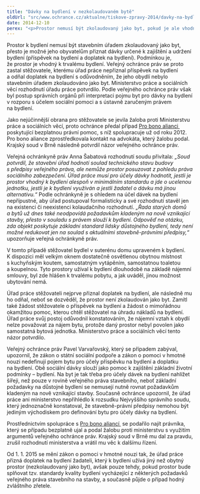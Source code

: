 ```yaml
---
title: "Dávky na bydlení v nezkolaudovaném bytě"
oldUrl: "src/www.ochrance.cz/aktualne/tiskove-zpravy-2014/davky-na-bydleni-v-nezkolaudovanem-byte"
date: 2014-12-10
perex: "<p>Prostor nemusí být zkolaudovaný jako byt, pokud je ale vhodný k trvalému bydlení, je možné jeho obyvatelům přiznat příspěvek na bydlení a doplatek na bydlení. Krajský soud v Brně potvrdil názor veřejného ochránce práv v žalobě stěžovatele proti Ministerstvu práce a sociálních věcí. Od 1. ledna 2015 už bude tato možnost přímo v zákoně o pomoci v hmotné nouzi.</p>"
---
```


<!-- imported from the old website -->

<p>Prostor k bydlení nemusí být stavebním úřadem zkolaudovaný jako byt, přesto je možné jeho obyvatelům přiznat dávky určené k zajištění a udržení bydlení (příspěvek na bydlení a doplatek na bydlení). Podmínkou je, že prostor je vhodný k trvalému bydlení. Veřejný ochránce práv se proto zastal stěžovatele, kterému úřad práce nepřiznal příspěvek na bydlení a odňal doplatek na bydlení s odůvodněním, že jeho obydlí nebylo stavebním úřadem zkolaudováno jako byt. Ministerstvo práce a sociálních věcí rozhodnutí úřadu práce potvrdilo. Podle veřejného ochránce práv však byl postup správních orgánů při interpretaci pojmu byt pro dávky na bydlení v rozporu s účelem sociální pomoci a s ústavně zaručeným právem na bydlení. </p><p>Jako nejúčinnější obrana pro stěžovatele se jevila žaloba proti Ministerstvu práce a sociálních věcí, proto ochránce předal případ <a title="Otevření do nového okna" href="http://www.probonoaliance.cz/cz/" target="_blank">Pro bono alianci </a> <img alt="" src="https://www.ochrance.cz/typo3/ext/od_linkdesc/icons/external.gif" class="od_linkdesc_icon_external" />poskytující bezplatnou právní pomoc, s níž spolupracuje už od roku 2012. Pro bono aliance zprostředkovala kontakt na advokáta, který žalobu podal. Krajský soud v Brně následně potvrdil názor veřejného ochránce práv.</p><p>Veřejná ochránkyně práv Anna Šabatová rozhodnutí soudu přivítala: <em>„Soud potvrdil, že stavební úřad hodnotí soulad technického stavu budovy s předpisy veřejného práva, ale nemůže prostor posuzovat z pohledu práva sociálního zabezpečení. Úřad práce musí pro účely dávky hodnotit, jestli je prostor vhodný k bydlení alespoň v minimálním standardu a jde o ucelenou jednotku, jestli je k bydlení využíván a jestli žadatel o dávku má jinou alternativu.“</em> Podle ochránkyně je s ohledem na účel dávek na bydlení nepřípustné, aby úřad postupoval formalisticky a své rozhodnutí stavěl jen na existenci či neexistenci kolaudačního rozhodnutí. <em>„Řada starých domů a bytů už dnes také neodpovídá požadavkům kladeným na nově vznikající stavby, přesto v souladu s právem slouží k bydlení. Odpověď na otázku, zda objekt poskytuje základní standard lidsky důstojného bydlení, tedy není možné redukovat jen na soulad s aktuálními stavebně-právními předpisy,“</em> upozorňuje veřejná ochránkyně práv.</p><p>V tomto případě stěžovatel bydlel v suterénu domu upraveném k bydlení. K dispozici měl velkým oknem dostatečně osvětlenou obytnou místnost s kuchyňským koutem, samostatným vytápěním, samostatnou toaletou a koupelnou. Tyto prostory užíval k bydlení dlouhodobě na základě nájemní smlouvy, byl zde hlášen k trvalému pobytu, a jak uváděl, jinou možnost ubytování nemá. </p><p>Úřad práce stěžovateli nejprve přiznal doplatek na bydlení, ale následně mu ho odňal, neboť se dozvěděl, že prostor není zkolaudován jako byt. Zamítl také žádost stěžovatele o příspěvek na bydlení a žádost o mimořádnou okamžitou pomoc, kterou chtěl stěžovatel na úhradu nákladů na bydlení. Úřad práce svůj postoj odůvodnil konstatováním, že nájemní vztah k obydlí nelze považovat za nájem bytu, protože daný prostor nebyl povolen jako samostatná bytová jednotka. Ministerstvo práce a sociálních věcí tento názor potvrdilo.</p><p>Veřejný ochránce práv Pavel Varvařovský, který se případem zabýval, upozornil, že zákon o státní sociální podpoře a zákon o pomoci v hmotné nouzi nedefinují pojem bytu pro účely příspěvku na bydlení a doplatku na bydlení. Obě sociální dávky slouží jako pomoc k zajištění základní životní podmínky – bydlení. Na byt je tak třeba pro účely dávek na bydlení nahlížet šířeji, než pouze v rovině veřejného práva stavebního, neboť základní požadavky na důstojné bydlení se nemusejí nutně rovnat požadavkům kladeným na nově vznikající stavby. Současně ochránce upozornil, že úřad práce ani ministerstvo nepřihlédlo k rozsudku Nejvyššího správního soudu, který jednoznačně konstatoval, že stavebně-právní předpisy nemohou být jediným východiskem pro definování bytu pro účely dávky na bydlení.</p><p>Prostřednictvím spolupráce s <a title="Otevření do nového okna" href="http://www.probonoaliance.cz/cz/" target="_blank">Pro bono aliancí </a> <img alt="" src="https://www.ochrance.cz/typo3/ext/od_linkdesc/icons/external.gif" class="od_linkdesc_icon_external" />se podařilo najít právníka, který se případu bezplatně ujal a podal žalobu proti ministerstvu s využitím argumentů veřejného ochránce práv. Krajský soud v Brně mu dal za pravdu, zrušil rozhodnutí ministerstva a vrátil mu věc k dalšímu řízení.</p><p>Od 1. 1. 2015 se mění zákon o pomoci v hmotné nouzi tak, že úřad práce přizná doplatek na bydlení žadateli, který k bydlení užívá jiný než obytný prostor (nezkolaudovaný jako byt), avšak pouze tehdy, pokud prostor bude splňovat tzv. standardy kvality bydlení vycházející z některých požadavků veřejného práva stavebního na stavby, a současně půjde o případ hodný zvláštního zřetele.</p>
